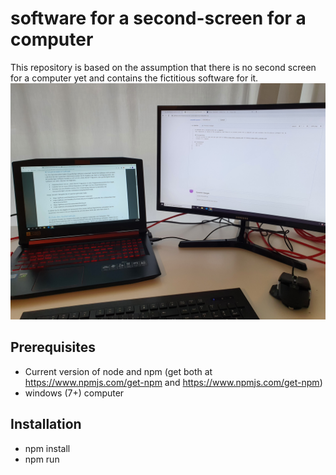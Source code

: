 # software for a second-screen for a computer
This repository is based on the assumption that there is no second screen for a computer yet and contains the fictitious software for it.
<img src="./second-screen.jpg" alt="second-screen" width="600"/>

## Prerequisites 
- Current version of node and npm (get both at https://www.npmjs.com/get-npm and https://www.npmjs.com/get-npm)
- windows (7+) computer

## Installation
- npm install
- npm run
